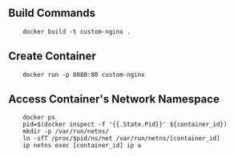 Build Commands
------------

        docker build -t custom-nginx .

Create Container
------------

        docker run -p 8080:80 custom-nginx

Access Container's Network Namespace
------------

        docker ps
        pid=$(docker inspect -f '{{.State.Pid}}' ${container_id})
        mkdir -p /var/run/netns/
        ln -sfT /proc/$pid/ns/net /var/run/netns/[container_id]
        ip netns exec [container_id] ip a
